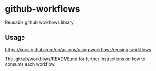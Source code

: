 # github-workflows

Reusable github workflows library


## Usage
https://docs.github.com/en/actions/using-workflows/reusing-workflows

The [.github/workflows/README.md](./.github/workflows/README.md) for further instructions on how to consume each workflow.